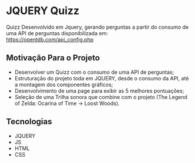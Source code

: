 # JQUERY Quizz

Quizz Desenvolvido em Jquery, gerando perguntas a partir do consumo de uma API de perguntas disponibilizada em: https://opentdb.com/api_config.php


## Motivação Para o Projeto

* Desenvolver um Quizz com o consumo de uma API de perguntas; 
* Estruturação do projeto toda em JQUERY, desde o consumo da API, até a montagem dos componentes gráficos;
* Desenvolvimento de uma page para exibir as 5  melhores pontuações;
* Seleção de uma Trilha sonora que combine com o projeto (The Legend of Zelda: Ocarina of Time -> Loost Woods).
 
## Tecnologias

* JQUERY
* JS
* HTML
* CSS
